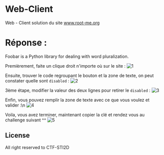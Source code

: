 # Web-Client
Web - Client solution du site www.root-me.org


# Réponse :

Foobar is a Python library for dealing with word pluralization.

Premièrement, faite un clique droit n'importe où sur le site :
<img src="https://media.discordapp.net/attachments/948276509452406805/1063211925569290312/1.png" alt="1">

Ensuite, trouver le code regroupant le bouton et la zone de texte, on peut constater quelle sont `disabled` :
<img src="https://media.discordapp.net/attachments/948276509452406805/1063211926022266900/2.png" alt="2">

3ème étape, modifier la valeur des deux lignes pour retirer le `disabled` : 
<img src="https://media.discordapp.net/attachments/948276509452406805/1063211926408147084/3.png" alt="3">

Enfin, vous pouvez remplir la zone de texte avec ce que vous voulez et valider :\n
<img src="https://media.discordapp.net/attachments/948276509452406805/1063211926802415656/4.png" alt="4">

Voila, vous avez terminer, maintenant copier la clé et rendez vous au challenge suivant ^^
<img src ="https://media.discordapp.net/attachments/948276509452406805/1063211927100203008/5.png" alt="5">

## License

All right reserved to CTF-STI2D
